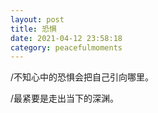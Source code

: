 ```yaml
---
layout: post
title: 恐惧
date: 2021-04-12 23:58:18
category: peacefulmoments
---   
```

/不知心中的恐惧会把自己引向哪里。

/最紧要是走出当下的深渊。
